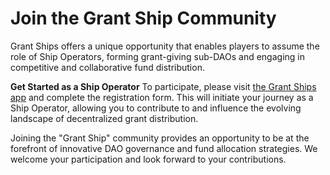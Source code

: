 # Join the Grant Ship Community

Grant Ships offers a unique opportunity that enables players to assume the role of Ship Operators, forming grant-giving sub-DAOs and engaging in competitive and collaborative fund distribution.

**Get Started as a Ship Operator**
To participate, please visit [the Grant Ships app](https://app.grantships.fun) and complete the registration form. This will initiate your journey as a Ship Operator, allowing you to contribute to and influence the evolving landscape of decentralized grant distribution.

Joining the "Grant Ship" community provides an opportunity to be at the forefront of innovative DAO governance and fund allocation strategies. We welcome your participation and look forward to your contributions.
